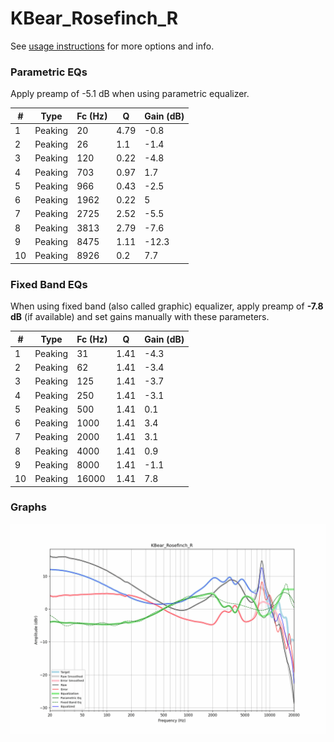 # KBear_Rosefinch_R
See [usage instructions](https://github.com/jaakkopasanen/AutoEq#usage) for more options and info.

### Parametric EQs
Apply preamp of -5.1 dB when using parametric equalizer.

|   # | Type    |   Fc (Hz) |    Q |   Gain (dB) |
|-----|---------|-----------|------|-------------|
|   1 | Peaking |        20 | 4.79 |        -0.8 |
|   2 | Peaking |        26 | 1.1  |        -1.4 |
|   3 | Peaking |       120 | 0.22 |        -4.8 |
|   4 | Peaking |       703 | 0.97 |         1.7 |
|   5 | Peaking |       966 | 0.43 |        -2.5 |
|   6 | Peaking |      1962 | 0.22 |         5   |
|   7 | Peaking |      2725 | 2.52 |        -5.5 |
|   8 | Peaking |      3813 | 2.79 |        -7.6 |
|   9 | Peaking |      8475 | 1.11 |       -12.3 |
|  10 | Peaking |      8926 | 0.2  |         7.7 |

### Fixed Band EQs
When using fixed band (also called graphic) equalizer, apply preamp of **-7.8 dB** (if available) and set gains manually with these parameters.

|   # | Type    |   Fc (Hz) |    Q |   Gain (dB) |
|-----|---------|-----------|------|-------------|
|   1 | Peaking |        31 | 1.41 |        -4.3 |
|   2 | Peaking |        62 | 1.41 |        -3.4 |
|   3 | Peaking |       125 | 1.41 |        -3.7 |
|   4 | Peaking |       250 | 1.41 |        -3.1 |
|   5 | Peaking |       500 | 1.41 |         0.1 |
|   6 | Peaking |      1000 | 1.41 |         3.4 |
|   7 | Peaking |      2000 | 1.41 |         3.1 |
|   8 | Peaking |      4000 | 1.41 |         0.9 |
|   9 | Peaking |      8000 | 1.41 |        -1.1 |
|  10 | Peaking |     16000 | 1.41 |         7.8 |

### Graphs
![](./KBear_Rosefinch_R.png)
